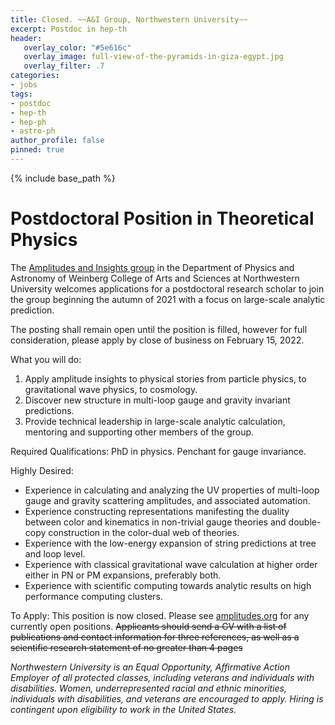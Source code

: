 ```yaml
---
title: Closed. ~~A&I Group, Northwestern University~~ 
excerpt: Postdoc in hep-th 
header:
   overlay_color: "#5e616c"
   overlay_image: full-view-of-the-pyramids-in-giza-egypt.jpg
   overlay_filter: .7
categories:
- jobs
tags:
- postdoc
- hep-th
- hep-ph
- astro-ph
author_profile: false
pinned: true
---
```

{% include base_path %}

# Postdoctoral Position in Theoretical Physics 

The [Amplitudes and Insights group](http://fancyphysics.org) in the Department of Physics and Astronomy of Weinberg College of Arts and Sciences at Northwestern University welcomes applications for a postdoctoral research scholar to join the group beginning the autumn of 2021 with a focus on large-scale analytic prediction. 

The posting shall remain open until the position is filled, however for full consideration, please apply by close of business on February 15, 2022.

What you will do:
1. Apply amplitude insights to physical stories from particle physics, to gravitational wave physics, to cosmology.
2. Discover new structure in multi-loop gauge and gravity invariant predictions.
3. Provide technical leadership in large-scale analytic calculation, mentoring and supporting other members of the group.

Required Qualifications: PhD in physics.  Penchant for gauge invariance.

Highly Desired: 
 - Experience in calculating and analyzing the UV properties of multi-loop gauge and gravity scattering amplitudes, and associated automation.
 - Experience constructing representations manifesting the duality between color and kinematics in non-trivial gauge theories and double-copy construction in the color-dual web of theories. 
 - Experience with the low-energy expansion of string predictions at tree and loop level.
 - Experience with classical gravitational wave calculation at higher order either in PN or PM expansions, preferably both.
 - Experience with scientific computing towards analytic results on high performance computing clusters.


To Apply:  This position is now closed. Please see  [amplitudes.org](http://amplitudes.org/jobs/) for any currently open positions.
~~Applicants should send a CV with a list of publications and contact information for three references, as well as a scientific research statement of no greater than 4 pages~~




*Northwestern University is an Equal Opportunity, Affirmative Action Employer of all protected classes, including veterans and individuals with disabilities. Women, underrepresented racial and ethnic minorities, individuals with disabilities, and veterans are encouraged to apply. Hiring is contingent upon eligibility to work in the United States.*

